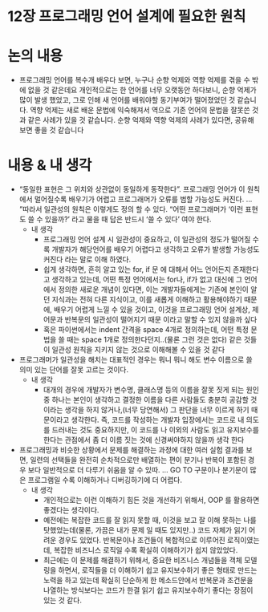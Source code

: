 # 12장 프로그래밍 언어 설계에 필요한 원칙

# 논의 내용

- 프로그래밍 언어를 복수개 배우다 보면, 누구나 순향 억제와 역향 억제를 겪을 수 밖에 없을 것 같은데요 개인적으로는 한 언어를 너무 오랫동안 하다보니, 순향 억제가 많이 발생 했었고, 그로 인해 새 언어를 배워야할 동기부여가 떨어졌었던 것 같습니다. 역향 억제는 새로 배운 문법에 익숙해져서 역으로 기존 언어의 문법을 잘못쓴 것 과 같은 사례가 있을 것 같습니다. 순향 억제와 역향 억제의 사례가 있다면, 공유해보면 좋을 것 같습니다

# 내용 & 내 생각

- “동일한 표현은 그 위치와 상관없이 동일하게 동작한다”. 프로그래밍 언어가 이 원칙에서 멀어질수록 배우기가 어렵고 프로그래머가 오류를 범할 가능성도 커진다. … ”따라서 일관성의 원칙은 이렇게도 정의 할 수 있다. “어떤 프로그래머가 ‘이런 표현도 쓸 수 있을까?’ 라고 물을 때 답은 반드시 ‘쓸 수 있다’ 여야 한다.
    - 내 생각
        - 프로그래밍 언어 설계 시 일관성이 중요하고, 이 일관성의 정도가 떨어질 수록 개발자가 해당언어를 배우기 어렵다고 생각하고 오류가 발생할 가능성도 커진다 라는 말로 이해 하였다.
        - 쉽게 생각하면, 흔히 알고 있는 for, if 문 에 대해서 어느 언어든지 존재한다고 생각하고 있는데, 어떤 특정 언어에서는 for나, if가 없고 대신에 그 언어에서 정의한 새로운 개념이 있다면, 이는 개발자들에게는 기존에 본인이 알던 지식과는 전혀 다른 지식이고, 이를 새롭게 이해하고 활용해야하기 때문에, 배우기 어렵게 느낄 수 있을 것이고, 이것을 프로그래밍 언어 설계상, 제어문과 반복문의 일관성이 떨어지기 때문 이라고 말할 수 있지 않을까 싶다
        - 혹은 파이썬에서는 indent 간격을 space 4개로 정의하는데, 어떤 특정 문법을 쓸 때는 space 1개로 정의한다던지..(물론 그런 것은 없다) 같은 것들이 일관성 원칙을 지키지 않는 것으로 이해해볼 수 있을 것 같다
- 프로그래머가 일관성을 해치는 대표적인 경우는 뭐니 뭐니 해도 변수 이름으로 쓸 의미 있는 단어를 잘못 고르는 것이다.
    - 내 생각
        - 대개의 경우에 개발자가 변수명, 클래스명 등의 이름을 잘못 짓게 되는 원인 중 하나는 본인이 생각하고 결정한 이름을 다른 사람들도 충분히 공감할 것이라는 생각을 하지 않거나,(너무 당연해서) 그 판단을 너무 이르게 하기 때문이라고 생각한다. 즉, 코드를 작성하는 개발자 입장에서는 코드로 내 의도를 드러내는 것도 중요하지만, 이 코드를 나 이외의 사람도 읽고 유지보수를 한다는 관점에서 좀 더 이름 짓는 것에 신경써야하지 않을까 생각 한다
- 프로그래밍과 비슷한 상황에서 문제를 해결하는 과정에 대한 여러 실험 결과를 보면, 일련의 선택들을 완전히 순차적으로만 배열하는 편이 분기나 반복이 포함된 경우 보다 일반적으로 더 다루기 쉬움을 알 수 있따. … GO TO 구문이나 분기문이 많은 프로그램일 수록 이해하거나 디버깅하기에 더 어렵다.
    - 내 생각
        - 개인적으로는 이런 이해하기 힘든 것을 개선하기 위해서, OOP 를 활용하면 좋겠다는 생각이다.
        - 예전에는 복잡한 코드를 잘 읽지 못할 때, 이것을 보고 잘 이해 못하는 나를 탓했었는데(물론, 가끔은 내가 문제 일 때도 있지만..) 코드 자체가 읽기 어려운 경우도 있었다. 반복문이나 조건들이 복합적으로 이루어진 로직이였는데, 복잡한 비즈니스 로직일 수록 확실히 이해하기가 쉽지 않았었다.
        - 최근에는 이 문제를 해결하기 위해서, 중요한 비즈니스 개념들을 객체 모델링을 하면서, 로직들을 더 이해하기 쉽고 유지보수하기 좋은 형태로 만드는 노력을 하고 있는데 확실히 단순하게 한 메소드안에서 반복문과 조건문을 나열하는 방식보다는 코드가 한결 읽기 쉽고 유지보수하기 좋다는 장점이 있는 것 같다.